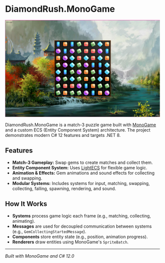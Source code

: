 # DiamondRush.MonoGame

![Game Screenshot](docs/img/screenshot.png)

DiamondRush.MonoGame is a match-3 puzzle game built with [MonoGame](https://www.monogame.net/) and a custom ECS (Entity Component System) architecture. The project demonstrates modern C# 12 features and targets .NET 8.

## Features

- **Match-3 Gameplay:** Swap gems to create matches and collect them.
- **Entity Component System:** Uses [LightECS](https://github.com/light-ecs/light-ecs) for flexible game logic.
- **Animation & Effects:** Gem animations and sound effects for collecting and swapping.
- **Modular Systems:** Includes systems for input, matching, swapping, collecting, falling, spawning, rendering, and sound.

## How It Works

- **Systems** process game logic each frame (e.g., matching, collecting, animating).
- **Messages** are used for decoupled communication between systems (e.g., `GemCollectingStartedMessage`).
- **Components** store entity state (e.g., position, animation progress).
- **Renderers** draw entities using MonoGame's `SpriteBatch`.

---

*Built with MonoGame and C# 12.0*